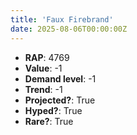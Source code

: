 ```yaml
---
title: 'Faux Firebrand'
date: 2025-08-06T00:00:00Z
---
```

- **RAP**: 4769
- **Value**: -1
- **Demand level**: -1
- **Trend**: -1
- **Projected?**: True
- **Hyped?**: True
- **Rare?**: True
